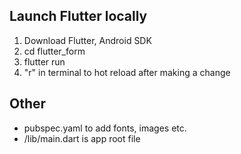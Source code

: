 ## Launch Flutter locally
1. Download Flutter, Android SDK
2. cd flutter_form
3. flutter run
4. "r" in terminal to hot reload after making a change

## Other
- pubspec.yaml to add fonts, images etc.
- /lib/main.dart is app root file